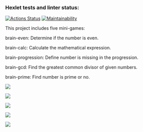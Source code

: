 ### Hexlet tests and linter status:
[![Actions Status](https://github.com/leeobsession/python-project-49/workflows/hexlet-check/badge.svg)](https://github.com/leeobsession/python-project-49/actions)
[![Maintainability](https://api.codeclimate.com/v1/badges/b4c90daf2fdab1160cc6/maintainability)](https://codeclimate.com/github/leeobsession/python-project-49/maintainability)

This project includes five mini-games:

brain-even: Determine if the number is even.

brain-calc: Calculate the mathematical expression.

brain-progression: Define number is missing in the progression.

brain-gcd: Find the greatest common divisor of given numbers.

brain-prime: Find number is prime or no.


<a href="https://asciinema.org/a/8COUllwb1LBhnqshD5K6EMPNM" target="_blank"><img src="https://asciinema.org/a/8COUllwb1LBhnqshD5K6EMPNM.svg" /></a>

<a href="https://asciinema.org/a/rpeqySLxpZt0rVCrUzXI9fVOM" target="_blank"><img src="https://asciinema.org/a/rpeqySLxpZt0rVCrUzXI9fVOM.svg" /></a>

<a href="https://asciinema.org/a/CHpShTrtD2904J3aUtXDCgzUA" target="_blank"><img src="https://asciinema.org/a/CHpShTrtD2904J3aUtXDCgzUA.svg" /></a>

<a href="https://asciinema.org/a/lhuDWDkpJL1rs3oVDmU9RaGQB" target="_blank"><img src="https://asciinema.org/a/lhuDWDkpJL1rs3oVDmU9RaGQB.svg" /></a>

<a href="https://asciinema.org/a/amUUcfhVZAo7DziMsqHNsT1Jn" target="_blank"><img src="https://asciinema.org/a/amUUcfhVZAo7DziMsqHNsT1Jn.svg" /></a>
